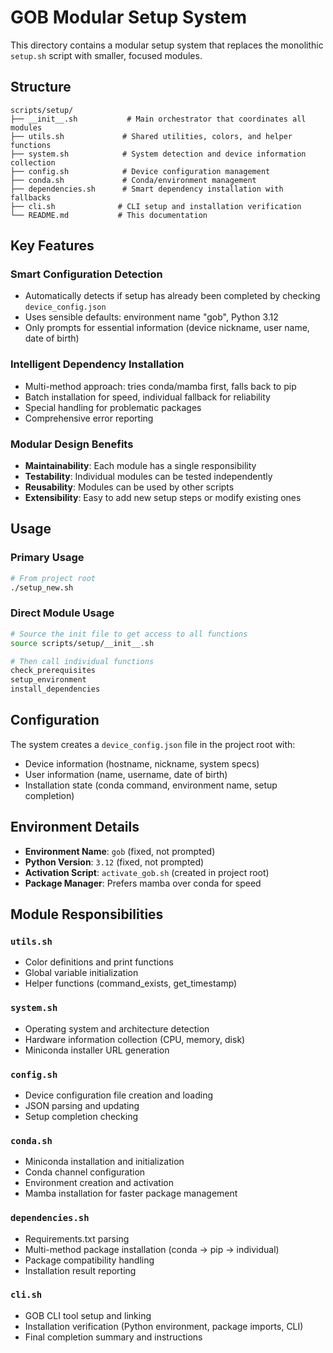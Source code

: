 # GOB Modular Setup System

This directory contains a modular setup system that replaces the monolithic `setup.sh` script with smaller, focused modules.

## Structure

```
scripts/setup/
├── __init__.sh           # Main orchestrator that coordinates all modules
├── utils.sh             # Shared utilities, colors, and helper functions
├── system.sh            # System detection and device information collection
├── config.sh            # Device configuration management
├── conda.sh             # Conda/environment management
├── dependencies.sh      # Smart dependency installation with fallbacks
├── cli.sh              # CLI setup and installation verification
└── README.md           # This documentation
```

## Key Features

### Smart Configuration Detection
- Automatically detects if setup has already been completed by checking `device_config.json`
- Uses sensible defaults: environment name "gob", Python 3.12
- Only prompts for essential information (device nickname, user name, date of birth)

### Intelligent Dependency Installation
- Multi-method approach: tries conda/mamba first, falls back to pip
- Batch installation for speed, individual fallback for reliability
- Special handling for problematic packages
- Comprehensive error reporting

### Modular Design Benefits
- **Maintainability**: Each module has a single responsibility
- **Testability**: Individual modules can be tested independently
- **Reusability**: Modules can be used by other scripts
- **Extensibility**: Easy to add new setup steps or modify existing ones

## Usage

### Primary Usage
```bash
# From project root
./setup_new.sh
```

### Direct Module Usage
```bash
# Source the init file to get access to all functions
source scripts/setup/__init__.sh

# Then call individual functions
check_prerequisites
setup_environment
install_dependencies
```

## Configuration

The system creates a `device_config.json` file in the project root with:
- Device information (hostname, nickname, system specs)
- User information (name, username, date of birth)
- Installation state (conda command, environment name, setup completion)

## Environment Details

- **Environment Name**: `gob` (fixed, not prompted)
- **Python Version**: `3.12` (fixed, not prompted)
- **Activation Script**: `activate_gob.sh` (created in project root)
- **Package Manager**: Prefers mamba over conda for speed

## Module Responsibilities

### `utils.sh`
- Color definitions and print functions
- Global variable initialization
- Helper functions (command_exists, get_timestamp)

### `system.sh`
- Operating system and architecture detection
- Hardware information collection (CPU, memory, disk)
- Miniconda installer URL generation

### `config.sh`
- Device configuration file creation and loading
- JSON parsing and updating
- Setup completion checking

### `conda.sh`
- Miniconda installation and initialization
- Conda channel configuration
- Environment creation and activation
- Mamba installation for faster package management

### `dependencies.sh`
- Requirements.txt parsing
- Multi-method package installation (conda → pip → individual)
- Package compatibility handling
- Installation result reporting

### `cli.sh`
- GOB CLI tool setup and linking
- Installation verification (Python environment, package imports, CLI)
- Final completion summary and instructions
